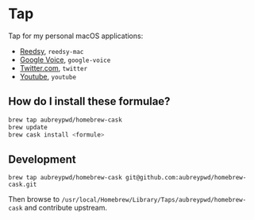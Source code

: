 # Tap

Tap for my personal macOS applications:

- [Reedsy](https://github.com/aubreypwd/reedsy-mac/), `reedsy-mac`
- [Google Voice](https://github.com/aubreypwd/google-voice-mac), `google-voice` 
- [Twitter.com](https://github.com/aubreypwd/twitter-mac/), `twitter` 
- [Youtube](https://github.com/aubreypwd/youtube-mac/), `youtube` 

## How do I install these formulae?

```bash
brew tap aubreypwd/homebrew-cask
brew update
brew cask install <formule>
```

## Development

```
brew tap aubreypwd/homebrew-cask git@github.com:aubreypwd/homebrew-cask.git
```

Then browse to `/usr/local/Homebrew/Library/Taps/aubreypwd/homebrew-cask` and contribute upstream.
